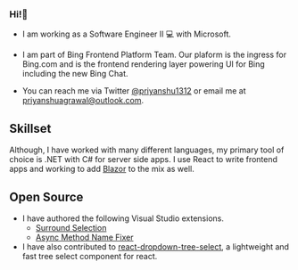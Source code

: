 ### Hi!👋

- I am working as a Software Engineer II :computer: with Microsoft.

- I am part of Bing Frontend Platform Team. Our plaform is the ingress for Bing.com and is the frontend rendering layer powering UI for Bing including the new Bing Chat.

- You can reach me via Twitter [@priyanshu1312](https://twitter.com/priyanshu1312) or email me at priyanshuagrawal@outlook.com.

## Skillset
Although, I have worked with many different languages, my primary tool of choice is .NET with C# for server side apps. I use React to write frontend apps and working to add [Blazor](https://blazor.net) to the mix as well.

## Open Source
- I have authored the following Visual Studio extensions.
  - [Surround Selection](https://marketplace.visualstudio.com/items?itemName=PRIYANSHUAGRAWAL92.SurroundSelection)
  - [Async Method Name Fixer](https://marketplace.visualstudio.com/items?itemName=PRIYANSHUAGRAWAL92.AsyncMethodNameFixer)
- I have also contributed to [react-dropdown-tree-select](https://github.com/dowjones/react-dropdown-tree-select#contributors), a lightweight and fast tree select component for react.


<!--
**priyanshu92/priyanshu92** is a ✨ _special_ ✨ repository because its `README.md` (this file) appears on your GitHub profile.

Here are some ideas to get you started:

- 🔭 I’m currently working on ...
- 🌱 I’m currently learning ...
- 👯 I’m looking to collaborate on ...
- 🤔 I’m looking for help with ...
- 💬 Ask me about ...
- 📫 How to reach me: ...
- 😄 Pronouns: ...
- ⚡ Fun fact: ...
-->
